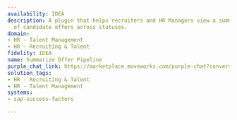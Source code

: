 ```yaml
---
availability: IDEA
description: A plugin that helps recruiters and HR Managers view a summarized breakdown
  of candidate offers across statuses.
domain:
- HR - Talent Management
- HR - Recruiting & Talent
fidelity: IDEA
name: Summarize Offer Pipeline
purple_chat_link: https://marketplace.moveworks.com/purple-chat?conversation=%7B%22messages%22%3A%5B%7B%22role%22%3A%22user%22%2C%22parts%22%3A%5B%7B%22richText%22%3A%22I+want+to+view+details+of+job+offers+that+have+been+sent+out%22%7D%5D%7D%2C%7B%22role%22%3A%22assistant%22%2C%22parts%22%3A%5B%7B%22reasoningSteps%22%3A%5B%7B%22status%22%3A%22success%22%2C%22richText%22%3A%22Recognizing+request+to+summarize+job+offers.%22%7D%2C%7B%22status%22%3A%22success%22%2C%22richText%22%3A%22Defaulting+to+all+offers+for+the+current+quarter+and+summarizing+by+status.%22%7D%5D%7D%2C%7B%22richText%22%3A%22%3Cp+xmlns%3D%5C%22http%3A%2F%2Fwww.w3.org%2F1999%2Fxhtml%5C%22%3EHere%27s+a+summary+of+all+job+offers+for+the+%3Cb%3Ecurrent+quarter%3C%2Fb%3E+%28Q2+2024%29%3A%3C%2Fp%3E%3Cul+xmlns%3D%5C%22http%3A%2F%2Fwww.w3.org%2F1999%2Fxhtml%5C%22%3E%3Cli%3E%3Cb%3ETotal+Offers%3C%2Fb%3E%3A+50%3C%2Fli%3E%3Cli%3E%3Cb%3EPending%3C%2Fb%3E%3A+25+%2850%25%29%3C%2Fli%3E%3Cli%3E%3Cb%3EAccepted%3C%2Fb%3E%3A+15+%2830%25%29%3C%2Fli%3E%3Cli%3E%3Cb%3EDeclined%3C%2Fb%3E%3A+10+%2820%25%29%3C%2Fli%3E%3C%2Ful%3E%3Cp+xmlns%3D%5C%22http%3A%2F%2Fwww.w3.org%2F1999%2Fxhtml%5C%22%3EWould+you+like+to+refine+this+by+timeframe%2C+department%2C+or+view+details+for+a+specific+status%3F%3C%2Fp%3E%22%7D%2C%7B%22citations%22%3A%5B%7B%22connectorName%22%3A%22sap-successfactors%22%2C%22citationTitle%22%3A%22Offer+Summary+Q2+2024%22%7D%5D%7D%5D%7D%2C%7B%22role%22%3A%22user%22%2C%22parts%22%3A%5B%7B%22richText%22%3A%22Show+me+the+pending+offers.%22%7D%5D%7D%2C%7B%22role%22%3A%22assistant%22%2C%22parts%22%3A%5B%7B%22reasoningSteps%22%3A%5B%7B%22status%22%3A%22success%22%2C%22richText%22%3A%22Filtering+offers+by+status%3A+%3Cb+xmlns%3D%5C%22http%3A%2F%2Fwww.w3.org%2F1999%2Fxhtml%5C%22%3EPending%3C%2Fb%3E.%22%7D%2C%7B%22status%22%3A%22success%22%2C%22richText%22%3A%22Retrieving+detailed+information+for+pending+offers+from+%3Cb+xmlns%3D%5C%22http%3A%2F%2Fwww.w3.org%2F1999%2Fxhtml%5C%22%3ESAP+SuccessFactors%3C%2Fb%3E.%22%7D%5D%7D%2C%7B%22richText%22%3A%22%3Cp+xmlns%3D%5C%22http%3A%2F%2Fwww.w3.org%2F1999%2Fxhtml%5C%22%3EHere+are+the+details+for+the+%3Cb%3E25+pending+job+offers%3C%2Fb%3E+in+Q2+2024%3A%3C%2Fp%3E%3Cul+xmlns%3D%5C%22http%3A%2F%2Fwww.w3.org%2F1999%2Fxhtml%5C%22%3E%3Cli%3E%3Cb%3ESarah+Chen%3C%2Fb%3E+-+Senior+Software+Engineer%2C+Seattle+-+Offered+2024-05-20%3C%2Fli%3E%3Cli%3E%3Cb%3EDavid+Lee%3C%2Fb%3E+-+Product+Manager%2C+New+York+-+Offered+2024-05-18%3C%2Fli%3E%3Cli%3E%3Cb%3EEmily+Wong%3C%2Fb%3E+-+UX+Designer%2C+London+-+Offered+2024-05-15%3C%2Fli%3E%3Cli%3E%3Ci%3E...and+22+more+pending+offers.%3C%2Fi%3E%3C%2Fli%3E%3C%2Ful%3E%22%7D%2C%7B%22citations%22%3A%5B%7B%22connectorName%22%3A%22sap-successfactors%22%2C%22citationTitle%22%3A%22Sarah+Chen+-+Senior+Software+Engineer+Offer%22%7D%2C%7B%22connectorName%22%3A%22sap-successfactors%22%2C%22citationTitle%22%3A%22David+Lee+-+Product+Manager+Offer%22%7D%2C%7B%22connectorName%22%3A%22sap-successfactors%22%2C%22citationTitle%22%3A%22Emily+Wong+-+UX+Designer+Offer%22%7D%5D%7D%5D%7D%2C%7B%22role%22%3A%22user%22%2C%22parts%22%3A%5B%7B%22richText%22%3A%22How+about+offers+from+last+month+for+the+Marketing+department%3F%22%7D%5D%7D%2C%7B%22role%22%3A%22assistant%22%2C%22parts%22%3A%5B%7B%22reasoningSteps%22%3A%5B%7B%22status%22%3A%22success%22%2C%22richText%22%3A%22Parsing+timeframe%3A+%3Cb+xmlns%3D%5C%22http%3A%2F%2Fwww.w3.org%2F1999%2Fxhtml%5C%22%3Elast+month+%28May+2024%29%3C%2Fb%3E.%22%7D%2C%7B%22status%22%3A%22success%22%2C%22richText%22%3A%22Parsing+department%3A+%3Cb+xmlns%3D%5C%22http%3A%2F%2Fwww.w3.org%2F1999%2Fxhtml%5C%22%3EMarketing%3C%2Fb%3E.%22%7D%2C%7B%22status%22%3A%22success%22%2C%22richText%22%3A%22Filtering+offers+from+%3Cb+xmlns%3D%5C%22http%3A%2F%2Fwww.w3.org%2F1999%2Fxhtml%5C%22%3ESAP+SuccessFactors%3C%2Fb%3E+for+May+2024+in+the+Marketing+department.%22%7D%5D%7D%2C%7B%22richText%22%3A%22%3Cp+xmlns%3D%5C%22http%3A%2F%2Fwww.w3.org%2F1999%2Fxhtml%5C%22%3EHere%27s+a+summary+of+job+offers+for+the+%3Cb%3EMarketing+department+last+month%3C%2Fb%3E+%28May+2024%29%3A%3C%2Fp%3E%3Cul+xmlns%3D%5C%22http%3A%2F%2Fwww.w3.org%2F1999%2Fxhtml%5C%22%3E%3Cli%3E%3Cb%3ETotal+Offers%3C%2Fb%3E%3A+8%3C%2Fli%3E%3Cli%3E%3Cb%3EPending%3C%2Fb%3E%3A+3+%2837.5%25%29%3C%2Fli%3E%3Cli%3E%3Cb%3EAccepted%3C%2Fb%3E%3A+4+%2850%25%29%3C%2Fli%3E%3Cli%3E%3Cb%3EDeclined%3C%2Fb%3E%3A+1+%2812.5%25%29%3C%2Fli%3E%3C%2Ful%3E%3Cp+xmlns%3D%5C%22http%3A%2F%2Fwww.w3.org%2F1999%2Fxhtml%5C%22%3EWould+you+like+to+see+the+individual+offers%2C+or+compare+this+with+another+period%3F%3C%2Fp%3E%22%7D%2C%7B%22citations%22%3A%5B%7B%22connectorName%22%3A%22sap-successfactors%22%2C%22citationTitle%22%3A%22Marketing+Department+Offers+-+May+2024%22%7D%5D%7D%5D%7D%2C%7B%22role%22%3A%22user%22%2C%22parts%22%3A%5B%7B%22richText%22%3A%22Compare+this+quarter%27s+accepted+offers+with+last+quarter%27s.%22%7D%5D%7D%2C%7B%22role%22%3A%22assistant%22%2C%22parts%22%3A%5B%7B%22reasoningSteps%22%3A%5B%7B%22status%22%3A%22success%22%2C%22richText%22%3A%22Recognizing+request+for+trend+comparison+for+%27Accepted%27+status.%22%7D%2C%7B%22status%22%3A%22success%22%2C%22richText%22%3A%22Retrieving+accepted+offers+for+%3Cb+xmlns%3D%5C%22http%3A%2F%2Fwww.w3.org%2F1999%2Fxhtml%5C%22%3Ecurrent+quarter+%28Q2+2024%29%3C%2Fb%3E+and+%3Cb+xmlns%3D%5C%22http%3A%2F%2Fwww.w3.org%2F1999%2Fxhtml%5C%22%3Elast+quarter+%28Q1+2024%29%3C%2Fb%3E+from+%3Cb+xmlns%3D%5C%22http%3A%2F%2Fwww.w3.org%2F1999%2Fxhtml%5C%22%3ESAP+SuccessFactors%3C%2Fb%3E.%22%7D%5D%7D%2C%7B%22richText%22%3A%22%3Cp+xmlns%3D%5C%22http%3A%2F%2Fwww.w3.org%2F1999%2Fxhtml%5C%22%3EHere%27s+a+comparison+of+%3Cb%3EAccepted+Offers%3C%2Fb%3E%3A%3C%2Fp%3E%3Cul+xmlns%3D%5C%22http%3A%2F%2Fwww.w3.org%2F1999%2Fxhtml%5C%22%3E%3Cli%3E%3Cb%3EQ2+2024+%28Current+Quarter%29%3C%2Fb%3E%3A+15+Accepted+Offers%3C%2Fli%3E%3Cli%3E%3Cb%3EQ1+2024+%28Last+Quarter%29%3C%2Fb%3E%3A+12+Accepted+Offers%3C%2Fli%3E%3C%2Ful%3E%3Cp+xmlns%3D%5C%22http%3A%2F%2Fwww.w3.org%2F1999%2Fxhtml%5C%22%3EThat%27s+a+25%25+increase+in+accepted+offers+this+quarter%21%3C%2Fp%3E%22%7D%2C%7B%22citations%22%3A%5B%7B%22connectorName%22%3A%22sap-successfactors%22%2C%22citationTitle%22%3A%22Accepted+Offers+Q2+2024%22%7D%2C%7B%22connectorName%22%3A%22sap-successfactors%22%2C%22citationTitle%22%3A%22Accepted+Offers+Q1+2024%22%7D%5D%7D%5D%7D%5D%7D
solution_tags:
- HR - Recruiting & Talent
- HR - Talent Management
systems:
- sap-success-factors

---
```

